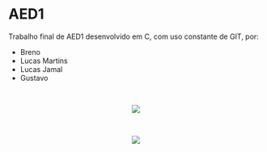 # AED1
Trabalho final de AED1 desenvolvido em C, com uso constante de GIT, por:
- Breno
- Lucas Martins
- Lucas Jamal
- Gustavo
<br/>
<p align="center">
  <a href="https://skillicons.dev">
    <img src="https://skillicons.dev/icons?i=git,c" />
  </a>
  
</p>
<br/>
<p align="center">
<img src="https://cdn.discordapp.com/attachments/1154793024396742656/1157893098081357894/POWERFUL.png?ex=6534a17b&is=65222c7b&hm=2e6149a7e4b3e50870c6a58a5d9e83d2131b233e5fe49fa0e85171501bc55bda&" />
</p>

